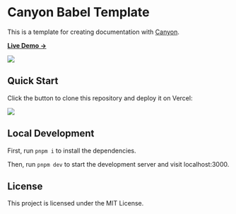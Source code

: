 # Canyon Babel Template

This is a template for creating documentation with [Canyon](https://nextra.site).

[**Live Demo →**](https://canyon-babel-template.vercel.app)

[![](.github/screenshot.png)](https://canyon-babel-template.vercel.app)

## Quick Start

Click the button to clone this repository and deploy it on Vercel:

[![](https://vercel.com/button)](https://vercel.com/new/clone?s=https%3A%2F%2Fgithub.com%2Fcanyon-project%2Fcanyon-babel-template&showOptionalTeamCreation=false)

## Local Development

First, run `pnpm i` to install the dependencies.

Then, run `pnpm dev` to start the development server and visit localhost:3000.

## License

This project is licensed under the MIT License.
